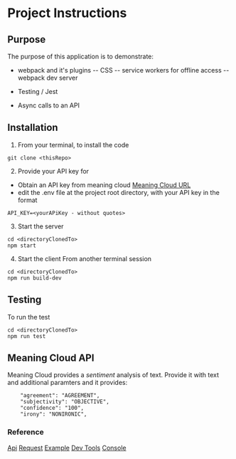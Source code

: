 # Project Instructions

## Purpose

The purpose of this application is to demonstrate:

- webpack and it's plugins
  -- CSS
  -- service workers for offline access
  -- webpack dev server

- Testing / Jest
- Async calls to an API

## Installation

1. From your terminal, to install the code

```
git clone <thisRepo>
```

2. Provide your API key for

- Obtain an API key from meaning cloud
  [Meaning Cloud URL](https://www.meaningcloud.com/developer/sentiment-analysis)
- edit the .env file at the project root directory, with your API key in the format

```
API_KEY=<yourAPiKey - without quotes>
```

3. Start the server

```
cd <directoryClonedTo>
npm start
```

4. Start the client
   From another terminal session

```
cd <directoryClonedTo>
npm run build-dev
```

## Testing

To run the test

```
cd <directoryClonedTo>
npm run test
```

## Meaning Cloud API

Meaning Cloud provides a _sentiment_ analysis of text. Provide it with text and additional paramters and it provides:

```
    "agreement": "AGREEMENT",
    "subjectivity": "OBJECTIVE",
    "confidence": "100",
    "irony": "NONIRONIC",
```

### Reference

[Api](https://www.meaningcloud.com/developer/sentiment-analysis)
[Request](https://www.meaningcloud.com/developer/sentiment-analysis/doc/2.1/request)
[Example](https://www.meaningcloud.com/developer/sentiment-analysis/doc/2.1/examples)
[Dev Tools](https://www.meaningcloud.com/developer/sentiment-analysis/dev-tools)
[Console](https://www.meaningcloud.com/developer/sentiment-analysis/console)
